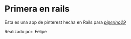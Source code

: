 # Primera en rails 

Esta es una app de pinterest hecha en Rails para 
[*piperino29*](https://oja.la)

Realizado por: Felipe